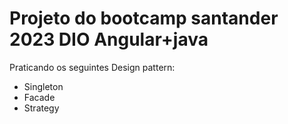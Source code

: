# Projeto do bootcamp santander 2023 DIO Angular+java

Praticando os seguintes Design pattern:  
- Singleton  
- Facade  
- Strategy  
